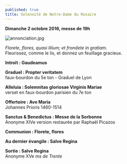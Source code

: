 ```yaml
---
published: true
title: Solennité de Notre-Dame du Rosaire
---
```

**Dimanche 2 octobre 2016, messe de 19h**

![annonciation.jpg]({{site.baseurl}}/images/annonciation.jpg)


*Florete, flores, quasi lilium; et frondete in gratiam.*  
Fleurissez, comme le lis, et donnez un feuillage gracieux.

**Introït : Gaudeamus**

**Graduel : Propter veritatem**  
faux-bourdon du 5e ton - Graduel de Lyon

**Alleluia : Solemnitas gloriosae Virginis Mariae**  
verset en faux-bourdon parisien du 7e ton

**Offertoire : Ave Maria**  
Johannes Prioris 1460-1514

**Sanctus & Benedictus : Messe de la Sorbonne**  
Anonyme XIVe version restaurée par Raphaël Picazos 

**Communion : Florete, flores**

**Au dernier évangile : Salve Regina**

**Sortie : Salve Regina**  
Anonyme XVe *ms de Trente*
